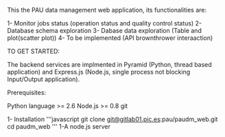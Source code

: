 This the PAU data management web application, its functionalities are:

1-  Monitor jobs status (operation status and quality control status)
2-  Database schema exploration
3-  Dabase data exploration (Table and plot(scatter plot))
4- To be implemented (API brownthrower interaaction)

TO GET STARTED:

The backend services are implmented in Pyramid (Python, thread based application) 
and Express.js (Node.js, single process not blocking Input/Output application).

Prerequisites:

Python language >= 2.6
Node.js >= 0.8
git

1- Installation
'''javascript
git clone git@gitlab01.pic.es:pau/paudm_web.git
cd paudm_web
'''
1-A node.js server